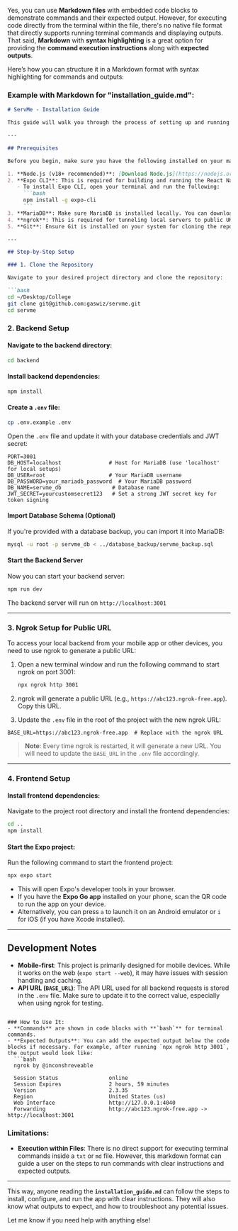 Yes, you can use **Markdown files** with embedded code blocks to demonstrate commands and their expected output. However, for executing code directly from the terminal within the file, there's no native file format that directly supports running terminal commands and displaying outputs. That said, **Markdown** with **syntax highlighting** is a great option for providing the **command execution instructions** along with **expected outputs**.

Here’s how you can structure it in a Markdown format with syntax highlighting for commands and outputs:

### Example with Markdown for "installation\_guide.md":

````markdown
# ServMe - Installation Guide

This guide will walk you through the process of setting up and running the ServMe application on your local machine. ServMe is a full-stack restaurant reservation app built with React Native (Expo), Node.js, and MariaDB.

---

## Prerequisites

Before you begin, make sure you have the following installed on your machine:

1. **Node.js (v18+ recommended)**: [Download Node.js](https://nodejs.org/)
2. **Expo CLI**: This is required for building and running the React Native frontend.
   - To install Expo CLI, open your terminal and run the following:
     ```bash
     npm install -g expo-cli
     ```
3. **MariaDB**: Make sure MariaDB is installed locally. You can download it from [MariaDB website](https://mariadb.org/).
4. **ngrok**: This is required for tunneling local servers to public URLs. [Install ngrok](https://ngrok.com/download) and make sure it's in your system's PATH.
5. **Git**: Ensure Git is installed on your system for cloning the repository.

---

## Step-by-Step Setup

### 1. Clone the Repository

Navigate to your desired project directory and clone the repository:

```bash
cd ~/Desktop/College
git clone git@github.com:gaswiz/servme.git
cd servme
````

### 2. Backend Setup

#### Navigate to the backend directory:

```bash
cd backend
```

#### Install backend dependencies:

```bash
npm install
```

#### Create a `.env` file:

```bash
cp .env.example .env
```

Open the `.env` file and update it with your database credentials and JWT secret:

```env
PORT=3001
DB_HOST=localhost               # Host for MariaDB (use 'localhost' for local setups)
DB_USER=root                    # Your MariaDB username
DB_PASSWORD=your_mariadb_password  # Your MariaDB password
DB_NAME=servme_db                # Database name
JWT_SECRET=yourcustomsecret123   # Set a strong JWT secret key for token signing
```

#### Import Database Schema (Optional)

If you're provided with a database backup, you can import it into MariaDB:

```bash
mysql -u root -p servme_db < ../database_backup/servme_backup.sql
```

#### Start the Backend Server

Now you can start your backend server:

```bash
npm run dev
```

The backend server will run on `http://localhost:3001`

---

### 3. Ngrok Setup for Public URL

To access your local backend from your mobile app or other devices, you need to use ngrok to generate a public URL:

1. Open a new terminal window and run the following command to start ngrok on port 3001:

   ```bash
   npx ngrok http 3001
   ```

2. ngrok will generate a public URL (e.g., `https://abc123.ngrok-free.app`). Copy this URL.

3. Update the `.env` file in the root of the project with the new ngrok URL:

```env
BASE_URL=https://abc123.ngrok-free.app  # Replace with the ngrok URL
```

> **Note**: Every time ngrok is restarted, it will generate a new URL. You will need to update the `BASE_URL` in the `.env` file accordingly.

---

### 4. Frontend Setup

#### Install frontend dependencies:

Navigate to the project root directory and install the frontend dependencies:

```bash
cd ..
npm install
```

#### Start the Expo project:

Run the following command to start the frontend project:

```bash
npx expo start
```

* This will open Expo's developer tools in your browser.
* If you have the **Expo Go app** installed on your phone, scan the QR code to run the app on your device.
* Alternatively, you can press `a` to launch it on an Android emulator or `i` for iOS (if you have Xcode installed).

---

## Development Notes

* **Mobile-first**: This project is primarily designed for mobile devices. While it works on the web (`expo start --web`), it may have issues with session handling and caching.
* **API URL (`BASE_URL`)**: The API URL used for all backend requests is stored in the `.env` file. Make sure to update it to the correct value, especially when using ngrok for testing.

````

### How to Use It:
- **Commands** are shown in code blocks with **`bash`** for terminal commands.
- **Expected Outputs**: You can add the expected output below the code blocks if necessary. For example, after running `npx ngrok http 3001`, the output would look like:
  ```bash
  ngrok by @inconshreveable
  
  Session Status                online
  Session Expires               2 hours, 59 minutes
  Version                       2.3.35
  Region                        United States (us)
  Web Interface                 http://127.0.0.1:4040
  Forwarding                    http://abc123.ngrok-free.app -> http://localhost:3001
````

### Limitations:

* **Execution within Files**: There is no direct support for executing terminal commands inside a `txt` or `md` file. However, this markdown format can guide a user on the steps to run commands with clear instructions and expected outputs.

---

This way, anyone reading the **`installation_guide.md`** can follow the steps to install, configure, and run the app with clear instructions. They will also know what outputs to expect, and how to troubleshoot any potential issues.

Let me know if you need help with anything else!
